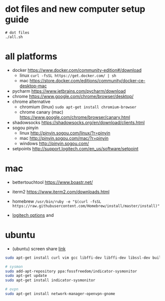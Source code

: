 # dot files and new computer setup guide

```
# dot files
./all.sh
```

# all platforms

* docker
  https://www.docker.com/community-edition#/download
  * linux `curl -fsSL https://get.docker.com/ | sh`
  * mac https://store.docker.com/editions/community/docker-ce-desktop-mac
* pycharm
  https://www.jetbrains.com/pycharm/download
* chrome
  https://www.google.com/chrome/browser/desktop/
* chrome alternative 
  * chromium (linux)
    `sudo apt-get install chromium-browser`
  * chrome canary (mac)
    https://www.google.com/chrome/browser/canary.html
* shadowsocks
  https://shadowsocks.org/en/download/clients.html
* sogou pinyin
  * linux
    http://pinyin.sogou.com/linux/?r=pinyin
  * mac
    http://pinyin.sogou.com/mac/?r=pinyin
  * windows
    http://pinyin.sogou.com/
* setpoints
  http://support.logitech.com/en_us/software/setpoint

# mac

* bettertouchtool
  https://www.boastr.net/
* iterm2
  https://www.iterm2.com/downloads.html
* homebrew
  `/usr/bin/ruby -e "$(curl -fsSL https://raw.githubusercontent.com/Homebrew/install/master/install)"`

* [logitech options](http://support.logitech.com/en_us/software/options) and

# ubuntu

* (ubuntu) screen share [link](https://askubuntu.com/questions/463486/can-no-longer-use-screen-share-to-connect-mac-to-ubuntu-since-upgrading-to-14-04)

```bash
sudo apt-get install curl vim gcc libffi-dev libffi-dev libssl-dev build-essential

# sysmon
sudo add-apt-repository ppa:fossfreedom/indicator-sysmonitor
sudo apt-get update
sudo apt-get install indicator-sysmonitor

# ovpn
sudo apt-get install network-manager-openvpn-gnome
```
